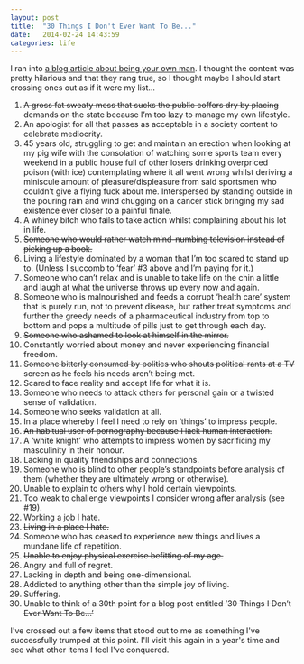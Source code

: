 ```yaml
---
layout: post
title:  "30 Things I Don't Ever Want To Be..."
date:   2014-02-24 14:43:59
categories: life
---
```


I ran into [a blog article about being your own man](http://themanlyrules.com/2014/02/02/30-things-i-dont-ever-want-to-be/).  I thought the content was pretty hilarious and that they rang true, so  I thought maybe I should start crossing ones out as if it were my list...


1. <del>A gross fat sweaty mess that sucks the public coffers dry by placing demands on the state because I’m too lazy to manage my own lifestyle.</del>
2. An apologist for all that passes as acceptable in a society content to celebrate mediocrity.
3. 45 years old, struggling to get and maintain an erection when looking at my pig wife with the consolation of watching some sports team every weekend in a public house full of other losers drinking overpriced poison (with ice) contemplating where it all went wrong whilst deriving a miniscule amount of pleasure/displeasure from said sportsmen who couldn’t give a flying fuck about me. Interspersed by standing outside in the pouring rain and wind chugging on a cancer stick bringing my sad existence ever closer to a painful finale.
4. A whiney bitch who fails to take action whilst complaining about his lot in life.
5. <del>Someone who would rather watch mind-numbing television instead of picking up a book.</del>
6. Living a lifestyle dominated by a woman that I’m too scared to stand up to.  (Unless I succomb to ‘fear’ #3 above and I’m paying for it.)    
7. Someone who can’t relax and is unable to take life on the chin a little and laugh at what the universe throws up every now and again.
8. Someone who is malnourished and feeds a corrupt ‘health care’ system that is purely run, not to prevent disease, but rather treat symptoms and further the greedy needs of a pharmaceutical industry from top to bottom and pops a multitude of pills just to get through each day.
9. <del>Someone who ashamed to look at himself in the mirror.</del>
10. Constantly worried about money and never experiencing financial freedom.
11. <del>Someone bitterly consumed by politics who shouts political rants at a TV screen as he feels his needs aren’t being met.</del>
12. Scared to face reality and accept life for what it is.
13. Someone who needs to attack others for personal gain or a twisted sense of validation.
14. Someone who seeks validation at all.
15. In a place whereby I feel I need to rely on ‘things’ to impress people.
16. <del>An habitual user of pornography because I lack human interaction.</del>
17. A ‘white knight’ who attempts to impress women by sacrificing my masculinity in their honour.
18. Lacking in quality friendships and connections.
19. Someone who is blind to other people’s standpoints before analysis of them (whether they are ultimately wrong or otherwise).
20. Unable to explain to others why I hold certain viewpoints.
21. Too weak to challenge viewpoints I consider wrong after analysis (see #19).
22. Working a job I hate.
23. <del>Living in a place I hate.</del>
24. Someone who has ceased to experience new things and lives a mundane life of repetition.
25. <del>Unable to enjoy physical exercise befitting of my age.</del>
26. Angry and full of regret.
27. Lacking in depth and being one-dimensional.
28. Addicted to anything other than the simple joy of living.
29. Suffering.
30. <del>Unable to think of a 30th point for a blog post entitled ’30 Things I Don’t Ever Want To Be…’</del>


I've crossed out a few items that stood out to me as something I've successfully trumped at this point. I'll visit this again in a year's time and see what other items I feel I've conquered.